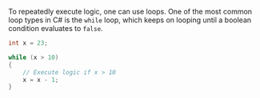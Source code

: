 To repeatedly execute logic, one can use loops. One of the most common loop types in C# is the `while` loop, which keeps on looping until a boolean condition evaluates to `false`.

```csharp
int x = 23;

while (x > 10)
{
    // Execute logic if x > 10
    x = x - 1;
}
```
